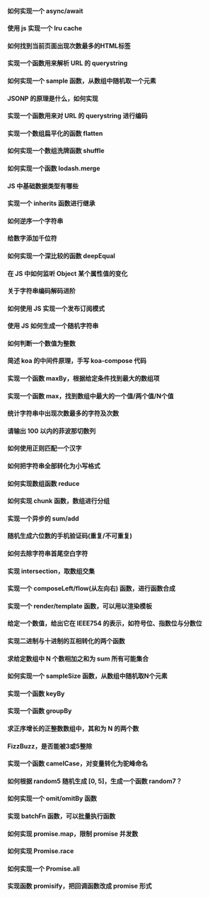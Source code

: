 #### 如何实现一个 async/await
#### 使用 js 实现一个 lru cache
#### 如何找到当前页面出现次数最多的HTML标签
#### 实现一个函数用来解析 URL 的 querystring
#### 如何实现一个 sample 函数，从数组中随机取一个元素
#### JSONP 的原理是什么，如何实现
#### 实现一个函数用来对 URL 的 querystring 进行编码
#### 实现一个数组扁平化的函数 flatten
#### 如何实现一个数组洗牌函数 shuffle
#### 如何实现一个函数 lodash.merge
#### JS 中基础数据类型有哪些
#### 实现一个 inherits 函数进行继承
#### 如何逆序一个字符串
#### 给数字添加千位符
#### 如何实现一个深比较的函数 deepEqual
#### 在 JS 中如何监听 Object 某个属性值的变化
#### 关于字符串编码解码进阶
#### 如何使用 JS 实现一个发布订阅模式
#### 使用 JS 如何生成一个随机字符串
#### 如何判断一个数值为整数
#### 简述 koa 的中间件原理，手写 koa-compose 代码
#### 实现一个函数 maxBy，根据给定条件找到最大的数组项
#### 实现一个函数 max，找到数组中最大的一个值/两个值/N个值
#### 统计字符串中出现次数最多的字符及次数
#### 请输出 100 以内的菲波那切数列
#### 如何使用正则匹配一个汉字
#### 如何把字符串全部转化为小写格式
#### 如何实现数组函数 reduce
#### 如何实现 chunk 函数，数组进行分组
#### 实现一个异步的 sum/add
#### 随机生成六位数的手机验证码(重复/不可重复)
#### 如何去除字符串首尾空白字符
#### 实现 intersection，取数组交集
#### 实现一个 composeLeft/flow(从左向右) 函数，进行函数合成
#### 实现一个 render/template 函数，可以用以渲染模板
#### 给定一个数值，给出它在 IEEE754 的表示，如符号位、指数位与分数位
#### 实现二进制与十进制的互相转化的两个函数
#### 求给定数组中 N 个数相加之和为 sum 所有可能集合
#### 如何实现一个 sampleSize 函数，从数组中随机取N个元素
#### 实现一个函数 keyBy
#### 实现一个函数 groupBy
#### 求正序增长的正整数数组中，其和为 N 的两个数
#### FizzBuzz，是否能被3或5整除
#### 实现一个函数 camelCase，对变量转化为驼峰命名
#### 如何根据 random5 随机生成 [0, 5]，生成一个函数 random7？
#### 如何实现一个 omit/omitBy 函数
#### 实现 batchFn 函数，可以批量执行函数
#### 如何实现 promise.map，限制 promise 并发数
#### 如何实现 Promise.race
#### 如何实现一个 Promise.all
#### 实现函数 promisify，把回调函数改成 promise 形式
